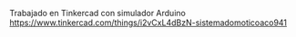 Trabajado en Tinkercad con simulador Arduino
https://www.tinkercad.com/things/i2vCxL4dBzN-sistemadomoticoaco941
